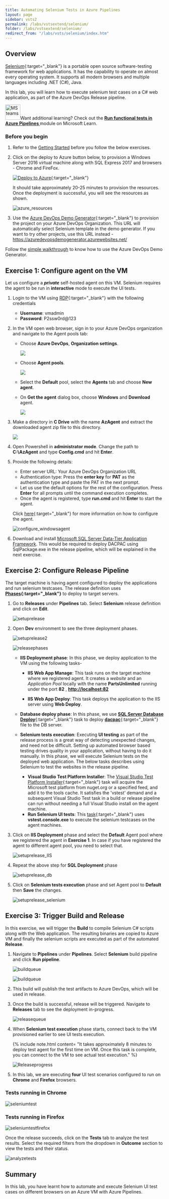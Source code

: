 ```yaml
---
title: Automating Selenium Tests in Azure Pipelines
layout: page
sidebar: vsts2
permalink: /labs/vstsextend/selenium/
folder: /labs/vstsextend/selenium/
redirect_from: "/labs/vsts/selenium/index.htm"
---
```

<div class="rw-ui-container"></div>

## Overview

[Selenium](http://www.seleniumhq.org/){:target="_blank"} is a portable open source software-testing framework for web applications. It has the capability to operate on almost every operating system. It supports all modern browsers and multiple languages including .NET (C#), Java.

In this lab, you will learn how to execute selenium test cases on a C# web application, as part of the Azure DevOps Release pipeline. 

<div class="bg-slap"><img src="./images/mslearn.png" class="img-icon-cloud" alt="MS teams" style="width: 48px; height: 48px;">Want additional learning? Check out the <a href="https://docs.microsoft.com/en-us/learn/modules/run-functional-tests-azure-pipelines/" target="_blank"><b><u> Run functional tests in Azure Pipelines </u></b></a> module on Microsoft Learn.</div>

### Before you begin

1. Refer to the [Getting Started](../Setup/) before you follow the below exercises.

1. Click on the deploy to Azure button below, to provision a Windows Server 2016 virtual machine along with SQL Express 2017 and browsers - Chrome and FireFox.    

   [![Deploy to Azure](http://azuredeploy.net/deploybutton.png)](https://portal.azure.com/#create/Microsoft.Template/uri/https%3A%2F%2Fraw.githubusercontent.com%2FMicrosoft%2Falmvm%2Fmaster%2Flabs%2Fvstsextend%2Fselenium%2Farmtemplate%2Fazuredeploy.json){:target="_blank"}

   It should take approximately 20-25 minutes to provision the resources. Once the deployment is successful, you will see the resources as shown.

   ![azure_resources](images/azure_resources.png)

1. Use the [Azure DevOps Demo Generator](https://azuredevopsdemogenerator.azurewebsites.net/?Name=Selenium&TemplateId=77367){:target="_blank"} to provision the project on your Azure DevOps Organization. This URL will automatically select Selenium template in the demo generator. If you want to try other projects, use this URL instead - https://azuredevopsdemogenerator.azurewebsites.net/


Follow the [simple walkthrough](https://docs.microsoft.com/en-us/azure/devops/demo-gen/use-vsts-demo-generator-v2?view=vsts) to know how to use the Azure DevOps Demo Generator.


## Exercise 1: Configure agent on the VM

Let us configure a ***private*** self-hosted agent on this VM. Selenium requires the agent to be run in **interactive** mode to execute the UI tests.

1. Login to the VM using [RDP](https://docs.microsoft.com/en-us/azure/virtual-machines/windows/connect-logon){:target="_blank"} with the following credentials

   - **Username**: vmadmin
   - **Password**: P2ssw0rd@123

1. In the VM open web browser, sign in to your Azure DevOps organization and navigate to the Agent pools tab:

    - Choose  **Azure DevOps**, **Organization settings**.

      ![](images/orgsettings.png)

    - Choose **Agent pools**.

       ![](images/agentpools.png)

    - Select the **Default** pool, select the **Agents** tab and choose **New agent**.

    - On  **Get the agent** dialog box, choose **Windows** and **Download** agent.
       
         ![](images/downloadagent.png)

1. Make a directory in **C Drive** with the name **AzAgent** and extract the downloaded agent zip file  to this directory.
  
    ![](images/extractagent.png)

1. Open Powershell in **administrator mode**. Change the path to **C:\AzAgent** and type **Config.cmd** and hit **Enter**.

1. Provide the following details:

    - Enter server URL: Your Azure DevOps Organization URL
    - Authentication type: Press the **enter key** for **PAT** as the authentication type and paste the PAT in the next prompt.
    - Let us use the default options for the rest of the configuration. Press **Enter** for all prompts until the command execution completes.
    - Once the agent is registered, type **run.cmd** and hit **Enter** to start the agent.

    Click [here](https://docs.microsoft.com/en-us/vsts/build-release/actions/agents/v2-windows){:target="_blank"} for more information on how to configure the agent.

   ![configure_windowsagent](images/configureagent.png)

1. Download and install [Microsoft SQL Server Data-Tier Application Framework](https://www.microsoft.com/en-us/download/details.aspx?id=58207&WT.mc_id=rss_alldownloads_extensions). This would be required to deploy DACPAC using SqlPackage.exe in the release pipeline, which will be explained in the next exercise.
## Exercise 2: Configure Release Pipeline

The target machine is having agent configured to deploy the applications and run selenium testcases. The release definition uses **[Phases](https://docs.microsoft.com/en-us/vsts/build-release/concepts/process/phases){:target="_blank"}** to deploy to target servers.

1. Go to **Releases** under **Pipelines** tab. Select **Selenium** release definition and click on **Edit**.

   ![setuprelease](images/editrelease.png)

1. Open **Dev** environment to see the three deployment phases.

   ![setuprelease2](images/devtasks.png)

   ![releasephases](images/deploymentphases.png)

   - **IIS Deployment phase**: In this phase, we deploy application to the VM using the following tasks-

      - **IIS Web App Manage**: This task runs on the target machine where we registered agent. It creates a *website* and an *Application Pool* locally with the name **PartsUnlimited** running under the port **82** , [**http://localhost:82**](http://localhost:82)

      - **IIS Web App Deploy**: This task deploys the application to the IIS server using **Web Deploy**.

   - **Database deploy phase**: In this phase, we use [**SQL Server Database Deploy**](https://github.com/Microsoft/vsts-tasks/blob/master/Tasks/SqlDacpacDeploymentOnMachineGroup/README.md){:target="_blank"} task to deploy [**dacpac**](https://docs.microsoft.com/en-us/sql/relational-databases/data-tier-applications/data-tier-applications){:target="_blank"} file to the DB server.

   - **Selenium tests execution**: Executing **UI testing** as part of the release process is a great way of detecting unexpected changes, and need not be difficult. Setting up automated browser based testing drives quality in your application, without having to do it manually. In this phase, we will execute Selenium tests on the deployed web application. The below tasks describes using Selenium to test the websites in the release pipeline.

     - **Visual Studio Test Platform Installer**: The [Visual Studio Test Platform Installer](https://docs.microsoft.com/en-us/azure/devops/pipelines/tasks/tool/vstest-platform-tool-installer?view=vsts){:target="_blank"} task will acquire the Microsoft test platform from nuget.org or a specified feed, and add it to the tools cache. It satisfies the 'vstest' demand and a subsequent Visual Studio Test task in a build or release pipeline can run without needing a full Visual Studio install on the agent machine.
     - **Run Selenium UI tests**: This [task](https://github.com/Microsoft/azure-pipelines-tasks/blob/master/Tasks/VsTestV2/README.md){:target="_blank"} uses **vstest.console.exe** to execute the selenium testcases on the agent machines.

1. Click on **IIS Deployment** phase and select the **Default** Agent pool where we registered the agent in **Exercise 1**. In case if you have registered the agent to different agent pool, you need to select that.

   ![setuprelease_IIS](images/iisdeployphase.png)

1. Repeat the above step for **SQL Deployment** phase

   ![setuprelease_db](images/sqldeployphase.png)

1. Click on **Selenium tests execution** phase and set Agent pool to **Default** then **Save** the changes.

   ![setuprelease_selenium](images/testphase.png)

## Exercise 3: Trigger Build and Release

In this exercise, we will trigger the **Build** to compile Selenium C# scripts along with the Web application. The resulting binaries are copied to Azure VM and finally the selenium scripts are executed as part of the automated **Release**.

1. Navigate to **Pipelines** under **Pipelines**. Select **Selenium** build pipeline and click **Run pipeline**.

   ![buildqueue](images/selectbuildpipeline.png)

    ![buildqueue](images/runbuildpipeline.png)

1. This build will publish the test artifacts to Azure DevOps, which will be used in release.

1. Once the build is successful, release will be triggered. Navigate to **Releases** tab to see the deployment in-progress.

   ![releasequeue](images/releasepipelinequeued.png)

1. When **Selenium test execution** phase starts, connect back to the VM provisioned earlier to see UI tests execution.

   {% include note.html content= "It takes approximately 8 minutes to deploy test agent for the first time on VM. Once this task is complete, you can connect to the VM to see actual test execution." %}

   ![Releaseprogress](images/release15.png)

1. In this lab, we are executing **four** UI test scenarios configured to run on **Chrome** and **Firefox** browsers.

### Tests running in Chrome

   ![seleniumtest](images/seleniumtest.png)

### Tests running in Firefox

   ![seleniumtestfirefox](images/seleniumtestfirefox.png)

Once the release succeeds, click on the **Tests** tab to analyze the test results. Select the required filters from the dropdown in **Outcome** section to view the tests and their status.

![analyzetests](images/testsuccess.png)

## Summary

In this lab, you have learnt how to automate and execute Selenium UI test cases on different browsers on an Azure VM with Azure Pipelines.
